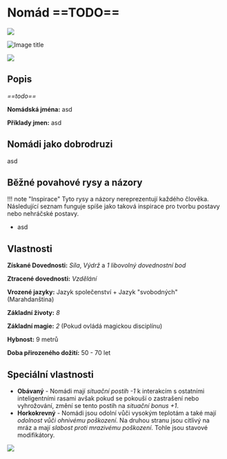 # Nomád ==TODO==

<img src="/assets/sep_line.png"/>

![Image title](/assets/OW/races/Nomad.png)

<img src="/assets/sep_line.png"/>

## Popis

*==todo==*

**Nomádská jména:** asd

**Příklady jmen:** asd

## Nomádi jako dobrodruzi

asd

## Běžné povahové rysy a názory

!!! note "Inspirace"
    Tyto rysy a názory nereprezentují každého člověka. Následující seznam funguje spíše jako taková inspirace pro tvorbu postavy nebo nehráčské postavy. 

- asd

## Vlastnosti

**Získané Dovednosti:** *Síla*, *Výdrž* a *1 libovolný dovednostní bod*

**Ztracené dovednosti:** *Vzdělání*

**Vrozené jazyky:** Jazyk společenství + Jazyk "svobodných" (Marahdanština)

**Základní životy:** *8*

**Základní magie:** *2* (Pokud ovládá magickou disciplínu)

**Hybnost:** 9 metrů

**Doba přirozeného dožití:** 50 - 70 let

## Speciální vlastnosti

- **Obávaný** - Nomádi mají *situační postih -1* k interakcím s ostatními inteligentními rasami avšak pokud se pokouší o zastrašení nebo vyhrožování, změní se tento postih na *situační bonus +1*.
- **Horkokrevný** - Nomádi jsou odolní vůči vysokým teplotám a také mají *odolnost vůči ohnivému poškození*. Na druhou stranu jsou citlivý na mráz a mají *slabost proti mrazivému poškození*. Tohle jsou stavové modifikátory.

<img src="/assets/sep_line.png"/>
